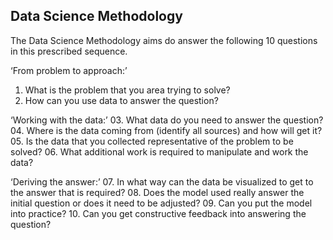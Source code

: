 ## Data Science Methodology

The Data Science Methodology aims do answer the following 10 questions in this prescribed sequence. 

‘From problem to approach:’
01. What is the problem that you area trying to solve?
02.  How can you use data to answer the question?

‘Working with the data:’
03. What data do you need to answer the question?
04. Where is the data coming from (identify all sources) and how will get it?
05. Is the data that you collected representative of the problem to be solved?
06. What additional work is required to manipulate and work the data?

‘Deriving the answer:’
07. In what way can the data be visualized to get to the answer that is required?
08. Does the model used really answer the initial question or does it need to be adjusted?
09. Can you put the model into practice?
10. Can you get constructive feedback into answering the question?
